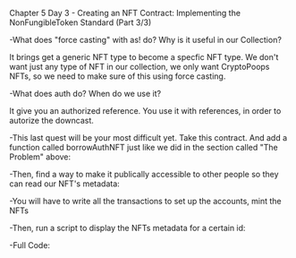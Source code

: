 Chapter 5 Day 3 - Creating an NFT Contract: Implementing the NonFungibleToken Standard (Part 3/3)

-What does "force casting" with as! do? Why is it useful in our Collection?

It brings get a generic NFT type to become a specfic NFT type. We don't want just any type of NFT in our collection, 
we only want CryptoPoops NFTs, so we need to make sure of this using force casting.

-What does auth do? When do we use it?

It give you an authorized reference. You use it with references, in order to autorize the downcast.

-This last quest will be your most difficult yet. Take this contract.
And add a function called borrowAuthNFT just like we did in the section called "The Problem" above:


-Then, find a way to make it publically accessible to other people so they can read our NFT's metadata:


-You will have to write all the transactions to set up the accounts, mint the NFTs


-Then, run a script to display the NFTs metadata for a certain id:


-Full Code:

